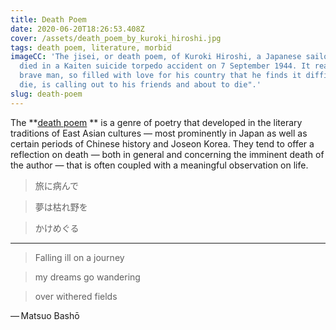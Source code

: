 ```yaml
---
title: Death Poem
date: 2020-06-20T18:26:53.408Z
cover: /assets/death_poem_by_kuroki_hiroshi.jpg
tags: death poem, literature, morbid
imageCC: 'The jisei, or death poem, of Kuroki Hiroshi, a Japanese sailor who
  died in a Kaiten suicide torpedo accident on 7 September 1944. It reads: "This
  brave man, so filled with love for his country that he finds it difficult to
  die, is calling out to his friends and about to die".'
slug: death-poem
---
```

The **[death poem](https://en.wikipedia.org/wiki/Death_poem) ** is a genre of poetry that developed in the literary traditions of East Asian cultures — most prominently in Japan as well as certain periods of Chinese history and Joseon Korea. They tend to offer a reflection on death — both in general and concerning the imminent death of the author — that is often coupled with a meaningful observation on life.

> 旅に病んで

> 夢は枯れ野を

> かけめぐる

---


> Falling ill on a journey

> my dreams go wandering

> over withered fields

— Matsuo Bashō
